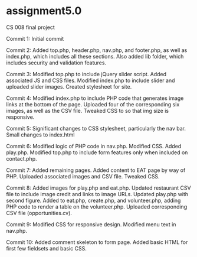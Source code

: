 # assignment5.0
CS 008 final project

Commit 1: Initial commit

Commit 2: Added top.php, header.php, nav.php, and footer.php, as well as index.php, which includes all these sections. Also added lib folder, which includes security and validation features.

Commit 3: Modified top.php to include jQuery slider script. Added associated JS and CSS files. Modified index.php to include slider and uploaded slider images. Created stylesheet  for site.

Commit 4: Modified index.php to include PHP code that generates image links at the bottom of the page. Uploaded four of the corresponding six images, as well as the CSV file. Tweaked CSS to so that img size is responsive.

Commit 5: Significant changes to CSS stylesheet, particularly the nav bar. Small changes to index.html

Commit 6: Modified logic of PHP code in nav.php. Modified CSS. Added play.php. Modified top.php to include form features only when included on contact.php.

Commit 7: Added remaining pages. Added content to EAT page by way of PHP. Uploaded associated images and CSV file. Tweaked CSS.

Commit 8: Added images for play.php and eat.php. Updated restaurant CSV file to include image credit and links to image URLs. Updated play.php with second figure. Added to eat.php, create.php, and volunteer.php, adding PHP code to render a table on the volunteer.php. Uploaded corresponding CSV file (opportunities.cv).

Commit 9: Modified CSS for responsive design. Modified menu text in nav.php.

Commit 10: Added comment skeleton to form page. Added basic HTML for first few fieldsets and basic CSS.